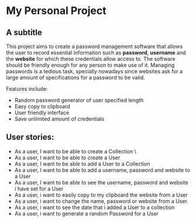 # My Personal Project

## A subtitle
This project aims to create a password management software that allows the user to record essential information such as **password**, **username** 
and the **website** for which these credentials allow access to. The software should be friendly enough for any person to make use of it.
Managing passwords is a tedious task, specially nowadays since websites ask for a large amount of specifications for a password to be valid.


Features include:
- Random password generator of user specified length
- Easy copy to clipboard
- User friendly interface
- Save unlimited amount of credentials

## User stories:
- As a user, I want to be able to create a Collection \\
- As a user, I want to be able to create a User
- As a user, I want to be able to add a User to a Collection
- As a user, I want to be able to add a username, password and website to a User
- As a user, I want to be able to see the username, password and website i have set for a User
- As a user, i want to easily copy to my clipboard the website from a User
- As a user, i want to change the name, password or website from a User.
- As a user, i want to see the date that i added a User to a collection
- As a user, i want to generate a random Password for a User
